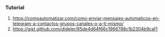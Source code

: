 ### Tutorial

1. https://comoautomatizar.com/como-enviar-mensajes-automaticos-en-telegram-a-contactos-grupos-canales-o-a-ti-mismo/
2. https://gist.github.com/dideler/85de4d64f66c1966788c1b2304b9caf1